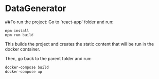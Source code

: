 # DataGenerator

##To run the project:
Go to 'react-app' folder and run:

```
npm install
npm run build
```

This builds the project and creates the static content that will be run in the docker container. 

Then, go back to the parent folder and run:

```
docker-compose build
docker-compose up
```

